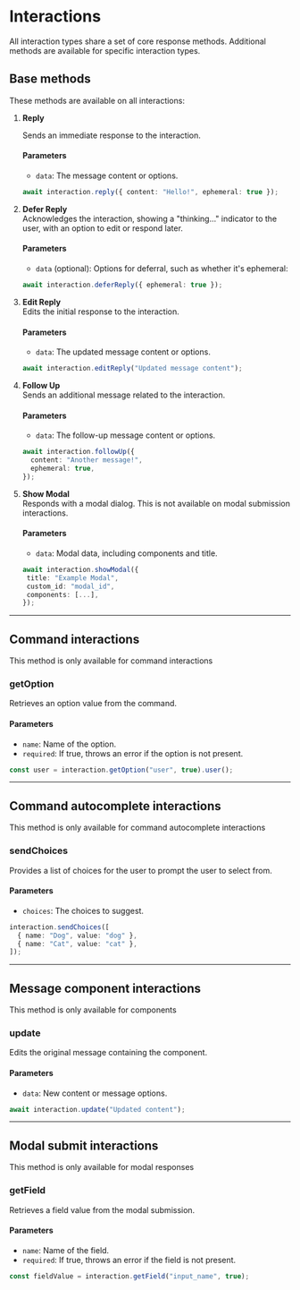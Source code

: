 # Interactions

All interaction types share a set of core response methods. Additional methods are available for specific interaction types.

## Base methods

These methods are available on all interactions:

1. **Reply**

   Sends an immediate response to the interaction.

   #### Parameters
   - `data`: The message content or options.

   ```ts
   await interaction.reply({ content: "Hello!", ephemeral: true });
   ```

2. **Defer Reply**  
   Acknowledges the interaction, showing a "thinking..." indicator to the user, with an option to edit or respond later.

   #### Parameters
   - `data` (optional): Options for deferral, such as whether it's ephemeral:

   ```ts
   await interaction.deferReply({ ephemeral: true });
   ```

3. **Edit Reply**  
   Edits the initial response to the interaction.

   #### Parameters
   - `data`: The updated message content or options.

   ```ts
   await interaction.editReply("Updated message content");
   ```

4. **Follow Up**  
   Sends an additional message related to the interaction.

   #### Parameters
   - `data`: The follow-up message content or options.

   ```ts
   await interaction.followUp({
     content: "Another message!",
     ephemeral: true,
   });
   ```

5. **Show Modal**  
    Responds with a modal dialog. This is not available on modal submission interactions.

   #### Parameters
   - `data`: Modal data, including components and title.

   ```ts
   await interaction.showModal({
    title: "Example Modal",
    custom_id: "modal_id",
    components: [...],
   });
   ```

---

## Command interactions

This method is only available for command interactions

### getOption

Retrieves an option value from the command.

#### Parameters

- `name`: Name of the option.
- `required`: If true, throws an error if the option is not present.

```ts
const user = interaction.getOption("user", true).user();
```

---

## Command autocomplete interactions

This method is only available for command autocomplete interactions

### sendChoices

Provides a list of choices for the user to prompt the user to select from.

#### Parameters

- `choices`: The choices to suggest.

```ts
interaction.sendChoices([
  { name: "Dog", value: "dog" },
  { name: "Cat", value: "cat" },
]);
```

---

## Message component interactions

This method is only available for components

### update

Edits the original message containing the component.

#### Parameters

- `data`: New content or message options.

```ts
await interaction.update("Updated content");
```

---

## Modal submit interactions

This method is only available for modal responses

### getField

Retrieves a field value from the modal submission.

#### Parameters

- `name`: Name of the field.
- `required`: If true, throws an error if the field is not present.

```ts
const fieldValue = interaction.getField("input_name", true);
```
